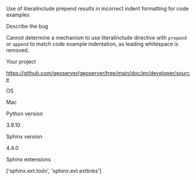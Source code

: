 Use of literalinclude prepend results in incorrect indent formatting for code examples

Describe the bug

Cannot determine a mechanism to use literalinclude directive with `prepend` or `append` to match code example indentation, as leading whitespace is removed.

Your project

https://github.com/geoserver/geoserver/tree/main/doc/en/developer/source

OS

Mac

Python version

3.9.10

Sphinx version

4.4.0

Sphinx extensions

['sphinx.ext.todo', 'sphinx.ext.extlinks']